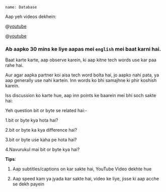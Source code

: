 ```ngMeta
name: Database
```

Aap yeh videos dekhein:

@[youtube](CIsfj9W2Bv4)

@[youtube](SHfc5yHINE4)

### Ab aapko 30 mins ke liye aapas mei `english` mei baat karni hai.
Baat karte karte, aap observe karein, ki aap kitne tech words use kar paa rahe hai.

Aur agar aapka partner koi aisa tech word bolta hai, jo aapko nahi pata, ya aap generally use nahi kartein. Inn words ko bhi samajhne ki phir koshish karein.

Iss discussion ko karte hue, aap inn points ke baarein mei bhi soch sakte hai:

Yeh question bit or byte se related hai:-


1.bit or byte kya hota hai?

2.bit or byte ka kya difference hai?

3.bit or  byte use kaha pe hota hai?

4.Navurukul mai bit or byte kya hai?

**Tips**:
1. Aap subtitles/captions on kar sakte hai, YouTube Video dekhte hue

2. Aap speed kam ya jyada kar sakte hai, video ke liye, jisse ki aap acche se dekh payein
